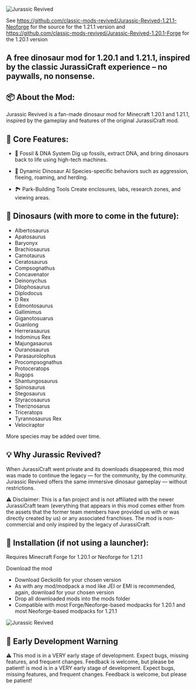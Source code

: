 ![Jurassic Revived](/assets/images/banner-logo.png)

See https://github.com/classic-mods-revived/Jurassic-Revived-1.21.1-Neoforge for the source for the 1.21.1 version and https://github.com/classic-mods-revived/Jurassic-Revived-1.20.1-Forge for the 1.20.1 version

## A free dinosaur mod for 1.20.1 and 1.21.1, inspired by the classic JurassiCraft experience – no paywalls, no nonsense.
## 📦 About the Mod:
Jurassic Revived is a fan-made dinosaur mod for Minecraft 1.20.1 and 1.21.1, inspired by the gameplay and features of the original JurassiCraft mod.

## 🧬 Core Features:
- 🦴 Fossil & DNA System Dig up fossils, extract DNA, and bring dinosaurs back to life using high-tech machines.

- 🧠 Dynamic Dinosaur AI Species-specific behaviors such as aggression, fleeing, roaming, and herding.

- 🏞️ Park-Building Tools Create enclosures, labs, research zones, and viewing areas.

## 🦕 Dinosaurs (with more to come in the future):
- Albertosaurus
- Apatosaurus
- Baryonyx
- Brachiosaurus
- Carnotaurus
- Ceratosaurus
- Compsognathus
- Concavenator
- Deinonychus
- Dilophosaurus
- Diplodocus
- D Rex
- Edmontosaurus
- Gallimimus
- Giganotosuarus
- Guanlong
- Herrerasaurus
- Indominus Rex
- Majungasaurus
- Ouranosaurus
- Parasaurolophus
- Procompsognathus
- Protoceratops
- Rugops
- Shantungosaurus
- Spinosaurus
- Stegosaurus
- Styracosaurus
- Theriznosarus
- Triceratops
- Tyrannosaurus Rex
- Velociraptor

More species may be added over time.

## 💡 Why Jurassic Revived?
When JurassiCraft went private and its downloads disappeared, this mod was made to continue the legacy — for the community, by the community. Jurassic Revived offers the same immersive dinosaur gameplay — without restrictions.

⚠️ Disclaimer:
This is a fan project and is not affiliated with the newer JurassiCraft team (everything that appears in this mod comes either from the assets that the former team members have provided us with or was directly created by us) or any associated franchises. The mod is non-commercial and only inspired by the legacy of JurassiCraft.

## 💾 Installation (if not using a launcher):
Requires Minecraft Forge for 1.20.1 or Neoforge for 1.21.1

Download the mod
- Download Geckolib  for your chosen version
- As with any mod/modpack a mod like JEI  or EMI  is recommended, again, download for your chosen version
- Drop all downloaded mods into the mods folder
- Compatible with most Forge/Neoforge-based modpacks for 1.20.1 and most Neoforge-based modpacks for 1.21.1

![Jurassic Revived](/assets/images/spino-posed.png)

## 🚧 Early Development Warning
⚠️ This mod is in a VERY early stage of development. Expect bugs, missing features, and frequent changes. Feedback is welcome, but please be patient!
is mod is in a VERY early stage of development. Expect bugs, missing features, and frequent changes. Feedback is welcome, but please be patient!
